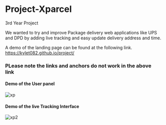 # Project-Xparcel
3rd Year Project

We wanted to try and improve Package delivery web applications like UPS and DPD by adding live tracking and easy 
update delivery address and time.  

A demo of the landing page can be found at the following link. https://kylet082.github.io/project/
### PLease note the links and anchors do not work in the above link

#### Demo of the User panel

![xp](https://cloud.githubusercontent.com/assets/14908229/26276707/5a58f422-3d74-11e7-87d4-38bdbfbbca3f.PNG)

#### Demo of the live Tracking Interface

![xp2](https://cloud.githubusercontent.com/assets/14908229/26276716/87f3db86-3d74-11e7-875a-55d17d131052.PNG)
